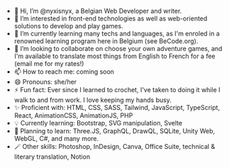 - 👋 Hi, I’m @nyxisnyx, a Belgian Web Developer and writer. 
- 👀 I’m interested in front-end technologies as well as web-oriented solutions to develop and play games.
- 🌱 I’m currently learning many techs and languages, as I'm enroled in a renowned learning program here in Belgium (see BeCode.org).
- 💞️ I’m looking to collaborate on choose your own adventure games, and I'm available to translate most things from English to French for a fee (email me for my rates!)
- 📫 How to reach me: coming soon
- 😄 Pronouns: she/her
- ⚡ Fun fact: Ever since I learned to crochet, I've taken to doing it while I walk to and from work. I love keeping my hands busy.
- ✨ Proficient with: HTML, CSS, SASS, Tailwind, JavaScript, TypeScript, React, AnimationCSS, AnimationJS, PHP
- 💡 Currently learning: Bootstrap, SVG manipulation, Svelte
- 🔭 Planning to learn: Three.JS, GraphQL, DrawQL, SQLite, Unity Web, WebGL, C#, and many more.
- 🪄 Other skills: Photoshop, InDesign, Canva, Office Suite, technical & literary translation, Notion

<!---
nyxisnyx/nyxisnyx is a ✨ special ✨ repository because its `README.md` (this file) appears on your GitHub profile.
You can click the Preview link to take a look at your changes.
--->
